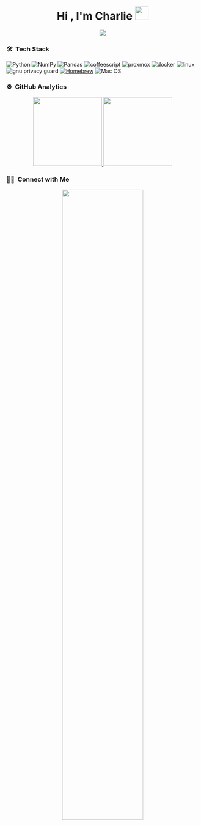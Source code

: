 
<h1 align="center">Hi , I'm Charlie <img src="https://media.giphy.com/media/TEnXkcsHrP4YedChhA/giphy.gif" width="35"></h1>
<p align="center">
  <a href="https://github.com/DenverCoder1/readme-typing-svg"><img src="https://readme-typing-svg.herokuapp.com?lines=Software+Developer;Deep+Learning+Developer;ML%20|%20Algorithms%20|%20OOP%20;Always%20learning%20new%20things&center=true&width=500&height=50"></a>
</p>


### 🛠 &nbsp;Tech Stack

![Python](https://img.shields.io/badge/-Python-05122A?style=flat&logo=python)
![NumPy](https://img.shields.io/badge/numpy-%23013243.svg?style=flat&logo=numpy&logoColor=white)
![Pandas](https://img.shields.io/badge/pandas-%23150458.svg?style=flat&logo=pandas&logoColor=white)
<img alt='coffeescript' src='https://img.shields.io/badge/Java-100000?style=flat&logo=coffeescript&logoColor=white&labelColor=000000&color=000000'/></a>
<img alt='proxmox' src='https://img.shields.io/badge/PROXMOX-100000?style=flat&logo=proxmox&logoColor=white&labelColor=000000&color=000000'/></a>
<img alt='docker' src='https://img.shields.io/badge/Docker-100000?style=flat&logo=docker&logoColor=white&labelColor=000000&color=000000'/></a>
<img alt='linux' src='https://img.shields.io/badge/Linux-100000?style=flat&logo=linux&logoColor=white&labelColor=000000&color=000000'/>
<img alt='gnu privacy guard' src='https://img.shields.io/badge/GNUPG-100000?style=flat&logo=gnu privacy guard&logoColor=white&labelColor=000000&color=000000'/></a>
<a href='google.com' target="_blank"><img alt='Homebrew' src='https://img.shields.io/badge/Homebrew-100000?style=flat&logo=Homebrew&logoColor=white&labelColor=000000&color=000000'/></a>
![Mac OS](https://img.shields.io/badge/mac%20os-000000?style=flat&logo=macos&logoColor=F0F0F0)



### ⚙️ &nbsp;GitHub Analytics

<p align="center">
<a href="https://github.com/algertc">
  <img height="180em" src="https://github-readme-stats-eight-theta.vercel.app/api?username=algertc&show_icons=true&theme=algolia&include_all_commits=true&count_private=true&hide=contribs"/>
  <img height="180em" src="https://github-readme-stats-eight-theta.vercel.app/api/top-langs/?username=algertc&layout=compact&langs_count=8&theme=algolia&include_all_commits=true&count_private=true"/>
</a>
</p>


  
  ### 🤝🏻 &nbsp;Connect with Me

<p align="center">
<a href="https://www.linkedin.com/in/charliealgert"><img src='https://img.shields.io/badge/Charlie_Algert-100000?style=for-the-badge&logo=Linkedin&logoColor=white&labelColor=0072B1&color=0072B1&'
width="65%" height="65%">

</a>
</p>
